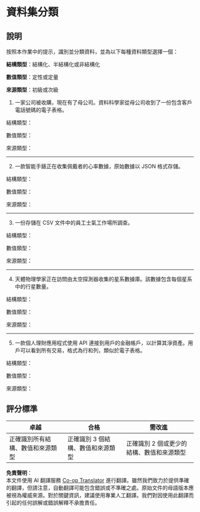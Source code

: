 <!--
CO_OP_TRANSLATOR_METADATA:
{
  "original_hash": "2e5cacb967c1e9dfd07809bfc441a0b4",
  "translation_date": "2025-08-24T12:41:48+00:00",
  "source_file": "1-Introduction/03-defining-data/assignment.md",
  "language_code": "tw"
}
-->
# 資料集分類

## 說明

按照本作業中的提示，識別並分類資料，並為以下每種資料類型選擇一個：

**結構類型**：結構化、半結構化或非結構化

**數值類型**：定性或定量

**來源類型**：初級或次級

1. 一家公司被收購，現在有了母公司。資料科學家從母公司收到了一份包含客戶電話號碼的電子表格。

結構類型：

數值類型：

來源類型：

---

2. 一款智能手錶正在收集佩戴者的心率數據，原始數據以 JSON 格式存儲。

結構類型：

數值類型：

來源類型：

---

3. 一份存儲在 CSV 文件中的員工士氣工作場所調查。

結構類型：

數值類型：

來源類型：

---

4. 天體物理學家正在訪問由太空探測器收集的星系數據庫。該數據包含每個星系中的行星數量。

結構類型：

數值類型：

來源類型：

---

5. 一款個人理財應用程式使用 API 連接到用戶的金融帳戶，以計算其淨資產。用戶可以看到所有交易，格式為行和列，類似於電子表格。

結構類型：

數值類型：

來源類型：

## 評分標準

卓越 | 合格 | 需改進
--- | --- | -- |
正確識別所有結構、數值和來源類型 | 正確識別 3 個結構、數值和來源類型 | 正確識別 2 個或更少的結構、數值和來源類型 |

**免責聲明**：  
本文件使用 AI 翻譯服務 [Co-op Translator](https://github.com/Azure/co-op-translator) 進行翻譯。雖然我們致力於提供準確的翻譯，但請注意，自動翻譯可能包含錯誤或不準確之處。原始文件的母語版本應被視為權威來源。對於關鍵資訊，建議使用專業人工翻譯。我們對因使用此翻譯而引起的任何誤解或錯誤解釋不承擔責任。